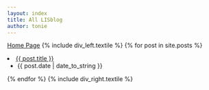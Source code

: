 ```yaml
---
layout: index
title: All LISblog
author: tonie
---
```

<a id="forkme_banner" href="/">Home Page</a>
{% include div_left.textile %}
  {% for post in site.posts %}
    <li>
      <a href="{{site.baseurl}}{{post.url}}">{{ post.title }}</a>
      <ul>
        <li>
          {{ post.date | date_to_string }}
        </li>
      </ul>
    </li>
  {% endfor %}
{% include div_right.textile %}
